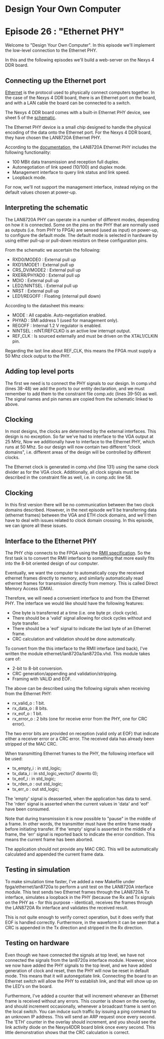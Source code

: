 # Design Your Own Computer
# Episode 26 : "Ethernet PHY"
 
Welcome to "Design Your Own Computer".  In this episode we'll implement
the low-level connection to the Ethernet PHY.

In this and the following episodes we'll build a web-server on the Nexys 4 DDR
board.

## Connecting up the Ethernet port

[Ethernet](https://en.wikipedia.org/wiki/Ethernet) is the protocol used to
physically connect computers together.  In the case of the Nexys 4 DDR board,
there is an Ethernet port on the board, and with a LAN cable the board can be
connected to a switch.

The Nexys 4 DDR board comes with a built-in Ethernet PHY device, see sheet 5
of the
[schematic](https://reference.digilentinc.com/_media/reference/programmable-logic/nexys-4-ddr/nexys-4-ddr_sch.pdf).

The Ethernet PHY device is a small chip designed to handle the physical
encoding of the data onto the Ethernet port. For the Nexys 4 DDR board, they
have chosen the LAN8720A Ethernet PHY.

According to the
[documentation](http://ww1.microchip.com/downloads/en/DeviceDoc/8720a.pdf), the
LAN8720A Ethernet PHY includes the following functionality:
* 100 MBit data transmission and reception full duplex.
* Autonegotiation of link speed (10/100) and duplex mode.
* Management interface to query link status and link speed.
* Loopback mode.

For now, we'll not support the management interface, instead relying on the
default values chosen at power-up.

## Interpreting the schematic
The LAN8720A PHY can operate in a number of different modes, depending on how
it is connected. Some on the pins on the PHY that are normally used as outputs
(i.e. from PHY to FPGA) are sensed (used as input) on power-up, to configure
the default mode. The default mode is selected in hardware by using either
pull-up or pull-down resistors on these configuration pins.

From the schematic we ascertain the following: 
* RXD0/MODE0    : External pull up
* RXD1/MODE1    : External pull up
* CRS\_DV/MODE2 : External pull up
* RXERR/PHYAD0  : External pull up
* MDIO          : External pull up
* LED2/NINTSEL  : External pull up
* NRST          : External pull up
* LED1/REGOFF   : Floating (internal pull down)

According to the datasheet this means:
* MODE     : All capable. Auto-negotiation enabled.
* PHYAD    : SMI address 1 (used for management only).
* REGOFF   : Internal 1.2 V regulator is enabled.
* NINTSEL  : nINT/REFCLKO is an active low interrupt output.
* REF\_CLK : Is sourced externally and must be driven on the XTAL1/CLKIN pin.

Regarding the last line about REF\_CLK, this means the FPGA must supply a 50
Mhz clock output to the PHY.

## Adding top level ports
The first we need is to connect the PHY signals to our design. In comp.vhd
(lines 38-48) we add the ports to our entity declaration, and we must remember
to add them to the constraint file comp.xdc (lines 39-50) as well. The signal
names and pin names are copied from the schematic linked to above.

## Clocking
In most designs, the clocks are determined by the external interfaces. This
design is no exception.  So far we've had to interface to the VGA output at 25
MHz, Now we additionally have to interface to the Ethernet PHY, which runs at
50 Mhz. So our design will now contain two different "clock domains", i.e.
different areas of the design will be controlled by different clocks.

The Ethernet clock is generated in comp.vhd (line 131) using the same clock
divider as for the VGA clock. Additionally, all clock signals must be described
in the constraint file as well, i.e. in comp.xdc line 58.

## Clocking
In this first version there will be no communication between the two clock
domains described. However, in the next episode we'll be transferring data
(ethernet frames) between the VGA and ETH clock domains, and we'll then have to
deal with issues related to clock domain crossing. In this episode, we can ignore
all these issues.

## Interface to the Ethernet PHY
The PHY chip connects to the FPGA using the [RMII
specification](https://en.wikipedia.org/wiki/Media-independent_interface#Reduced_media-independent_interface).
So the first task is to convert the RMII interface to something that more easily
fits into the 8-bit oriented design of our computer.

Eventually, we want the computer to automatically copy the received ethernet
frames directly to memory, and similarly automatically read ethernet frames for
transmission directly from memory. This is called Direct Memory Access (DMA).

Therefore, we will need a convenient interface to and from the Ethernet PHY.
The interface we would like should have the following features:
* One byte is transferred at a time (i.e. one byte pr. clock cycle).
* There should be a 'valid' signal allowing for clock cycles without and byte transfer.
* There should be a 'eof' signal to indicate the last byte of an Ethernet frame.
* CRC calculation and validation should be done automatically.

To convert from the this interface to the RMII interface (and back), I've written
the module ethernet/lan8720a/lan8720a.vhd.  This module takes care of:
* 2-bit to 8-bit conversion.
* CRC generation/appending and validation/stripping.
* Framing with VALID and EOF.

The above can be described using the following signals when receiving from the
Ethernet PHY:
* rx\_valid\_o : 1 bit.
* rx\_data\_o  : 8 bits.
* rx\_eof\_o   : 1 bit.
* rx\_error\_o : 2 bits (one for receive error from the PHY, one for CRC error).

The two error bits are provided on reception (valid only at EOF) that indicate
either a receiver error or a CRC error.  The received data has already been
stripped of the MAC CRC.

When transmitting Ethernet frames to the PHY, the following interface will be used:
* tx\_empty\_i   : in    std\_logic;
* tx\_data\_i    : in    std\_logic\_vector(7 downto 0);
* tx\_eof\_i     : in    std\_logic;
* tx\_rden\_o    : out   std\_logic;
* tx\_err\_o     : out   std\_logic;

The 'empty' signal is deasserted, when the application has data to send. The
'rden' signal is asserted when the current values in 'data' and 'eof' have
been consumed.

Note that during transmission it is now possible to "pause" in the middle of a
frame.  In other words, the transmitter must have the entire frame ready before
initiating transfer. If the 'empty' signal is asserted in the middle of a frame,
the 'err' signal is reported back to indicate the error condition. This means
the current frame has been aborted.

The application should not provide any MAC CRC. This will be automatically
calculated and appended the current frame data.

## Testing in simulation
To make simulation time faster, I've added a new Makefile under
fpga/ethernet/lan8720a to perform a unit test on the LAN8720A interface module.
This test sends two Ethernet frames through the LAN8720A Tx interface,
simulates a loopback in the PHY (because the Rx and Tx signals on the PHY as -
for this purpose - identical), receives the frames through the LAN8720A Rx
interface and validates the received result.

This is not quite enough to verify correct operation, but it does verify
that EOF is handled correctly. Furthermore, in the waveform it can be seen that
a CRC is appended in the Tx direction and stripped in the Rx direction.

## Testing on hardware
Even though we have connected the signals at top level, we have not connected
the signals from the lan8720a interface module.  However, since we now have
added the PHY signals to the top level, and we have added generation of clock
and reset, then the PHY will now be reset in default mode. This means that it
will autonegotiate link. Connecting the board to an Ethernet switch will allow
the PHY to establish link, and that will show up on the LED's on the board.

Furthermore, I've added a counter that will increment whenever an Ethernet
frame is received without any errors. This counter is shown on the overlay, and
should increment occasionally, whenever a broadcast frame is sent on the local
switch. You can induce such traffic by issuing a ping command to an unknown
IP address. This will send an ARP request once every second. The 'ETH' counter
in the overlay should increment, and you should see the link activity diode
on the Nexys4DDR board blink once every second. This little demonstration shows
that the CRC calculation is correct.

